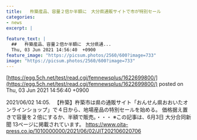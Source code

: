 ```yaml
---
title:   杵築産品、容量２倍か半額に　大分県通販サイトで市が特別セール  
categories:
- news
excerpt: |
  
feature_text: |
  ##   杵築産品、容量２倍か半額に　大分県通...
  Thu, 03 Jun 2021 14:56:40  +0900
feature_image: "https://picsum.photos/2560/600?image=733"
image: "https://picsum.photos/2560/600?image=733"
---
```


[https://egg.5ch.net/test/read.cgi/femnewsplus/1622699800/](https://egg.5ch.net/test/read.cgi/femnewsplus/1622699800/)
posted on Thu, 03 Jun 2021 14:56:40  +0900

<!--more-->

2021/06/02 14:05. 　【杵築】杵築市は県の通販サイト「おんせん県おおいたオンラインショップ」で４日から、地場産品の特別セールを始める。 価格据え置きで容量を２倍にするか、半額で販売。・・・ ※この記事は、6月3日 大分合同新聞 13ページに掲載されています。 https://www.oita-press.co.jp/1010000000/2021/06/02/JIT202106020706
